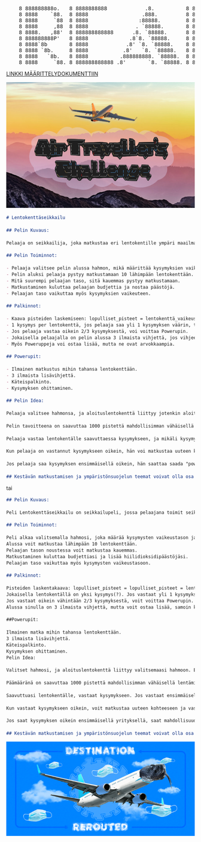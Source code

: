 <pre>                                                                  ____             
    8 888888888o.   8 8888888888            .8.          8 888888888o.                        ,8.       ,8.          8 8888888888   
    8 8888    `88.  8 8888                 .888.         8 8888    `^888.                    ,888.     ,888.         8 8888         
    8 8888     `88  8 8888                :88888.        8 8888        `88.                 .`8888.   .`8888.        8 8888         
    8 8888     ,88  8 8888               . `88888.       8 8888         `88                ,8.`8888. ,8.`8888.       8 8888         
    8 8888.   ,88'  8 888888888888      .8. `88888.      8 8888          88               ,8'8.`8888,8^8.`8888.      8 888888888888 
    8 888888888P'   8 8888             .8`8. `88888.     8 8888          88              ,8' `8.`8888' `8.`8888.     8 8888         
    8 8888`8b       8 8888            .8' `8. `88888.    8 8888         ,88             ,8'   `8.`88'   `8.`8888.    8 8888         
    8 8888 `8b.     8 8888           .8'   `8. `88888.   8 8888        ,88'            ,8'     `8.`'     `8.`8888.   8 8888         
    8 8888   `8b.   8 8888          .888888888. `88888.  8 8888    ,o88P'             ,8'       `8        `8.`8888.  8 8888         
    8 8888     `88. 8 888888888888 .8'       `8. `88888. 8 888888888P'               ,8'         `         `8.`8888. 8 888888888888  
</pre>

<a href="https://docs.google.com/document/d/1S8WWbmltN4jDnygLBXsgCFfJzgW93RzI8U38FrUqCWk/edit">LINKKI MÄÄRITTELYDOKUMENTTIIN</a>

![alt text](https://raw.githubusercontent.com/Konsta00/Air-Travellers-Challenge/main/images/LOGO.png)                      

```markdown
# Lentokenttäseikkailu

## Pelin Kuvaus:

Pelaaja on seikkailija, joka matkustaa eri lentokentille ympäri maailmaa. Pelaaja ratkaisee ohjelmointi kysymyksiä, jolla ansaitsee €-budjettia, samalla pelaaja voi löytää poweruppeja ja oppia samalla lentokenttien historiasta ja kulttuurista.

## Pelin Toiminnot:

- Pelaaja valitsee pelin alussa hahmon, mikä määrittää kysymyksien vaikeuden ja aloituspaikan maailmassa.
- Pelin aluksi pelaaja pystyy matkustamaan 10 lähimpään lentokenttään.
- Mitä suurempi pelaajan taso, sitä kauemmas pystyy matkustamaan.
- Matkustaminen kuluttaa pelaajan budjettia ja nostaa päästöjä.
- Pelaajan taso vaikuttaa myös kysymyksien vaikeuteen.

## Palkinnot:

- Kaava pisteiden laskemiseen: lopulliset_pisteet = lentokenttä_vaikeustaso * pisteet_kysymyksestä.
- 1 kysymys per lentokenttä, jos pelaaja saa yli 1 kysymyksen väärin, tulee miinuspisteitä.
- Jos pelaaja vastaa oikein 2/3 kysymyksestä, voi voittaa Powerupin.
- Jokaisella pelaajalla on pelin alussa 3 ilmaista vihjettä, jos vihjeet loppuvat, niitä pystyy ostamaan lisää.
- Myös Poweruppeja voi ostaa lisää, mutta ne ovat arvokkaampia.

## Powerupit:

- Ilmainen matkustus mihin tahansa lentokenttään.
- 3 ilmaista lisävihjettä.
- Käteispalkinto.
- Kysymyksen ohittaminen.

## Pelin Idea:

Pelaaja valitsee hahmonsa, ja aloituslentokenttä liittyy jotenkin aloitushahmoon. Esimerkiksi hahmon valinta: Donald Trump, jolloin aloituspaikkana olisi Yhdysvallat (Lentokenttä siellä).

Pelin tavoitteena on saavuttaa 1000 pistettä mahdollisimman vähäisellä lentämisellä.

Pelaaja vastaa lentokentälle saavuttaessa kysymykseen, ja mikäli kysymyksen saa ensimmäisellä vastauksella oikein, pelaaja saa +100 pistettä. Mikäli vastaa yrityksellä oikein, saa +70 pistettä, ja kolmannella yrityksellä +50 pistettä.

Kun pelaaja on vastannut kysymykseen oikein, hän voi matkustaa uuteen kohteeseen. Täällä taas vastaa kysymykseen.

Jos pelaaja saa kysymyksen ensimmäisellä oikein, hän saattaa saada "power upin", jolla voi "skipata" kysymyksen jollakin kentällä ja saada suoraan 100 pistettä.

## Kestävän matkustamisen ja ympäristönsuojelun teemat voivat olla osa seikkailua, esimerkiksi auttamalla paikallista ympäristöä.

```

tai
 

```markdown 
## Pelin Kuvaus:

Peli Lentokenttäseikkailu on seikkailupeli, jossa pelaajana toimit seikkailijana, joka matkustaa eri lentokentille ympäri maailmaa. Pelaajana sinun tehtäväsi on ratkaista ohjelmointikysymyksiä, ansaita euroja (€) budjettiisi sekä löytää erityisiä voimapäivityksiä. Samalla saat oppia lentokenttien historiasta ja kulttuurista.

## Pelin Toiminnot:

Peli alkaa valitsemalla hahmosi, joka määrää kysymysten vaikeustason ja aloituspaikan maailmassa.
Alussa voit matkustaa lähimpään 10 lentokenttään.
Pelaajan tason noustessa voit matkustaa kauemmas.
Matkustaminen kuluttaa budjettiasi ja lisää hiilidioksidipäästöjäsi.
Pelaajan taso vaikuttaa myös kysymysten vaikeustasoon.

## Palkinnot:

Pisteiden laskentakaava: lopulliset_pisteet = lopulliset_pisteet = lentokenttä_vaikeustaso * pisteet_kysymyksestä.
Jokaisella lentokentällä on yksi kysymys(?). Jos vastaat yli 1 kysymykseen väärin, menetät pisteitä.
Jos vastaat oikein vähintään 2/3 kysymyksestä, voit voittaa Powerupin.
Alussa sinulla on 3 ilmaista vihjettä, mutta voit ostaa lisää, samoin kuin Poweruppeja, jotka ovat arvokkaampia.

##Powerupit:

Ilmainen matka mihin tahansa lentokenttään.
3 ilmaista lisävihjettä.
Käteispalkinto.
Kysymyksen ohittaminen.
Pelin Idea:

Valitset hahmosi, ja aloituslentokenttä liittyy valitsemaasi hahmoon. Esimerkiksi, jos valitset hahmoksi Donald Trumpin, aloitat Yhdysvalloista.

Päämääränä on saavuttaa 1000 pistettä mahdollisimman vähäisellä lentämisellä.

Saavuttuasi lentokentälle, vastaat kysymykseen. Jos vastaat ensimmäisellä yrityksellä oikein, saat +100 pistettä. Toisella yrityksellä saat +70 pistettä, ja kolmannella yrityksellä saat +50 pistettä.

Kun vastaat kysymykseen oikein, voit matkustaa uuteen kohteeseen ja vastata uuteen kysymykseen.

Jos saat kysymyksen oikein ensimmäisellä yrityksellä, saat mahdollisuuden voittaa "power upin", jolla voit ohittaa kysymyksen jossakin kentässä ja saada suoraan 100 pistettä.

## Kestävän matkustamisen ja ympäristönsuojelun teemat voivat olla osa seikkailua, esimerkiksi auttamalla paikallista ympäristöä.

```

![alt text](https://github.com/Konsta00/Air-Travellers-Challenge/blob/main/images/BANNER_X_SNAKE.png)                                                                                                                              
                                                                                                                              
